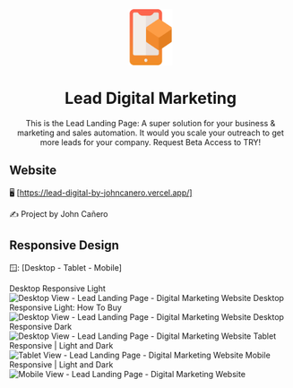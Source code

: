 <!-- markdownlint-configure-file {
  "MD013": {
    "code_blocks": false,
    "tables": false
  },
  "MD033": false,
  "MD041": false
} -->

<div align="center">
  <a href="https://lead-digital-by-johncanero.vercel.app/" target="_blank">
    <img alt="lead-landing-page-digital-marketing" height="100" src="./public/images/leadIcon2.png"/>
  </a>
</div>

<div align="center">

# Lead Digital Marketing

This is the Lead Landing Page: A super solution for your business & marketing and
sales automation. It would you scale your outreach to get more leads for your company.
Request Beta Access to TRY!

</div>

## Website

🖥️ [https://lead-digital-by-johncanero.vercel.app/]

✍️ Project by John Cañero

## Responsive Design

🪟: [Desktop - Tablet - Mobile]

Desktop Responsive Light
![Desktop View - Lead Landing Page - Digital Marketing Website](./public/responsive/TechJamDesktopLight.jpg)
Desktop Responsive Light: How To Buy
![Desktop View - Lead Landing Page - Digital Marketing Website](./public/responsive/TechJamDesktopLightHowToBuy.jpg)
Desktop Responsive Dark
![Desktop View - Lead Landing Page - Digital Marketing Website](./public/responsive/TechJamDesktopDark.jpg)
Tablet Responsive | Light and Dark
![Tablet View - Lead Landing Page - Digital Marketing Website](./public/responsive/TechJamTabletLightDark.jpg)
Mobile Responsive | Light and Dark
![Mobile View - Lead Landing Page - Digital Marketing Website](./public/responsive/TechJamMobileLightDark.jpg)
